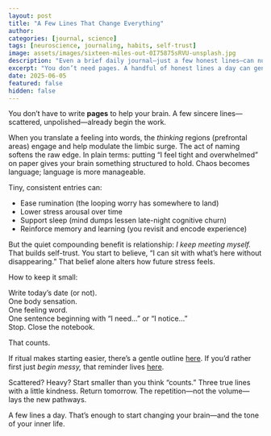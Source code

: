 ```yaml
---
layout: post
title: "A Few Lines That Change Everything"
author: 
categories: [journal, science]
tags: [neuroscience, journaling, habits, self-trust]
image: assets/images/sixteen-miles-out-0I75875sRVU-unsplash.jpg
description: "Even a brief daily journal—just a few honest lines—can nudge your brain toward calmer regulation, clarity, and self-trust."
excerpt: "You don’t need pages. A handful of honest lines a day can gently retrain your brain toward calm, clarity, and self-trust."
date: 2025-06-05
featured: false
hidden: false
---
```


You don’t have to write **pages** to help your brain. A few sincere lines—scattered, unpolished—already begin the work.

When you translate a feeling into words, the *thinking* regions (prefrontal areas) engage and help modulate the limbic surge. The act of naming softens the raw edge. In plain terms: putting “I feel tight and overwhelmed” on paper gives your brain something structured to hold. Chaos becomes language; language is more manageable.

Tiny, consistent entries can:

- Ease rumination (the looping worry has somewhere to land)  
- Lower stress arousal over time  
- Support sleep (mind dumps lessen late-night cognitive churn)  
- Reinforce memory and learning (you revisit and encode experience)  

But the quiet compounding benefit is relationship: *I keep meeting myself.* That builds self-trust. You start to believe, “I can sit with what’s here without disappearing.” That belief alone alters how future stress feels.

How to keep it small:

Write today’s date (or not).  
One body sensation.  
One feeling word.  
One sentence beginning with “I need…” or “I notice…”  
Stop. Close the notebook.

That counts.

If ritual makes starting easier, there’s a gentle outline [here](/journaling-ritual/). If you’d rather first just *begin messy,* that reminder lives [here](/start-where-you-are/).

Scattered? Heavy? Start smaller than you think “counts.” Three true lines with a little kindness. Return tomorrow. The repetition—not the volume—lays the new pathways.

A few lines a day. That’s enough to start changing your brain—and the tone of your inner life.